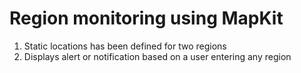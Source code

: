 # Region monitoring using MapKit
1. Static locations has been defined for two regions
2. Displays alert or notification based on a user entering any region
